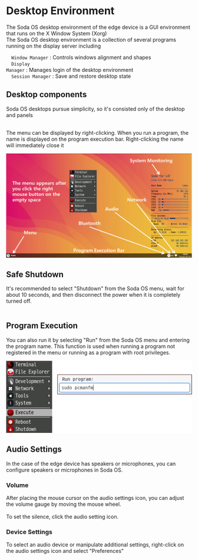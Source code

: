 <h1> Desktop Environment </h1>
The Soda OS desktop environment of the edge device is a GUI environment that runs on the X Window System (Xorg)<br>
The Soda OS desktop environment is a collection of several programs running on the display server including

&emsp;<code class="code_accent">Window Manager</code> : Controls windows alignment and shapes<br>
&emsp;<code class="code_accent">Display Manager</code> : Manages login of the desktop environment<br>
&emsp;<code class="code_accent">Session Manager</code> : Save and restore desktop state<br>

## <h2> Desktop components </h2>
Soda OS desktops pursue simplicity, so it's consisted only of the desktop and panels<br><br>

The menu can be displayed by right-clicking.
When you run a program, the name is displayed on the program execution bar. Right-clicking the name will immediately close it<br>

![Desktop Components](./picture/desktop_components.png)

## <h2> Safe Shutdown </h2>
It's recommended to select "Shutdown" from the Soda OS menu, wait for about 10 seconds, and then disconnect the power when it is completely turned off.<br><br>

## <h2> Program Execution </h2>
You can also run it by selecting "Run" from the Soda OS menu and entering the program name. This function is used when running a program not registered in the menu or running as a program with root privileges.<br>

![Program Execution](./picture/program_execution.png)


## <h2> Audio Settings </h2>
In the case of the edge device has speakers or microphones, you can configure speakers or microphones in Soda OS.<br>

<h3>Volume</h3>
After placing the mouse cursor on the audio settings icon, you can adjust the volume gauge by moving the mouse wheel.<br><br>
To set the silence, click the audio setting icon.<br>

<h3>Device Settings</h3>
To select an audio device or manipulate additional settings, right-click on the audio settings icon and select "Preferences"
